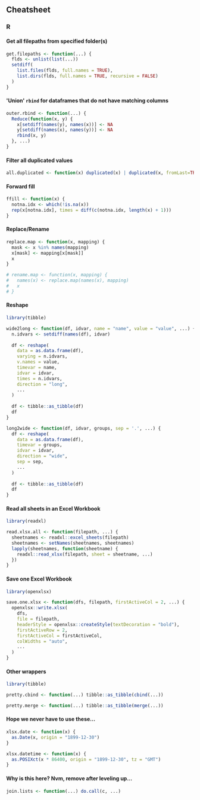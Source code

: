 ## Cheatsheet

### R

#### Get all filepaths from specified folder(s)

```r
get.filepaths <- function(...) {
  flds <- unlist(list(...))
  setdiff(
    list.files(flds, full.names = TRUE),
    list.dirs(flds, full.names = TRUE, recursive = FALSE)
  )
}
```

#### 'Union' `rbind` for dataframes that do not have matching columns

```r
outer.rbind <- function(...) {
  Reduce(function(x, y) {
    x[setdiff(names(y), names(x))] <- NA
    y[setdiff(names(x), names(y))] <- NA
    rbind(x, y)
  }, ...)
}
```

#### Filter all duplicated values

```r
all.duplicated <- function(x) duplicated(x) | duplicated(x, fromLast=TRUE)
```

#### Forward fill

```r
ffill <- function(x) {
  notna.idx <- which(!is.na(x))
  rep(x[notna.idx], times = diff(c(notna.idx, length(x) + 1)))
}
```

#### Replace/Rename

```r
replace.map <- function(x, mapping) {
  mask <- x %in% names(mapping)
  x[mask] <- mapping[x[mask]]
  x
}

# rename.map <- function(x, mapping) {
#   names(x) <- replace.map(names(x), mapping)
#   x
# }
```

#### Reshape

```r
library(tibble)

wide2long <- function(df, idvar, name = "name", value = "value", ...) {
  n.idvars <- setdiff(names(df), idvar)
  
  df <- reshape(
    data = as.data.frame(df),
    varying = n.idvars,
    v.names = value,
    timevar = name,
    idvar = idvar,
    times = n.idvars,
    direction = "long",
    ...
  )
  
  df <- tibble::as_tibble(df)
  df
}

long2wide <- function(df, idvar, groups, sep = '.', ...) {
  df <- reshape(
    data = as.data.frame(df),
    timevar = groups,
    idvar = idvar,
    direction = "wide",
    sep = sep,
    ...
  )
  
  df <- tibble::as_tibble(df)
  df
}
```

#### Read all sheets in an Excel Workbook

```r
library(readxl)

read.xlsx.all <- function(filepath, ...) {
  sheetnames <- readxl::excel_sheets(filepath)
  sheetnames <- setNames(sheetnames, sheetnames)
  lapply(sheetnames, function(sheetname) {
    readxl::read_xlsx(filepath, sheet = sheetname, ...)
  })
}
```

#### Save one Excel Workbook

```r
library(openxlsx)

save.one.xlsx <- function(dfs, filepath, firstActiveCol = 2, ...) {
  openxlsx::write.xlsx(
    dfs,
    file = filepath,
    headerStyle = openxlsx::createStyle(textDecoration = "bold"),
    firstActiveRow = 2,
    firstActiveCol = firstActiveCol,
    colWidths = "auto",
    ...
  )
}
```

#### Other wrappers

```r
library(tibble)

pretty.cbind <- function(...) tibble::as_tibble(cbind(...))

pretty.merge <- function(...) tibble::as_tibble(merge(...))
```

#### Hope we never have to use these...

```r
xlsx.date <- function(x) {
  as.Date(x, origin = "1899-12-30")
}

xlsx.datetime <- function(x) {
  as.POSIXct(x * 86400, origin = "1899-12-30", tz = "GMT")
}
```

#### Why is this here? Nvm, remove after leveling up...

```r
join.lists <- function(...) do.call(c, ...)
```
